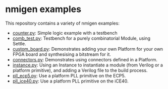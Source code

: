 # nmigen examples

This repository contains a variety of nmigen examples:

* [counter.py](nmigen_examples/counter.py): Simple logic example with a testbench
* [comb_test.py](nmigen_examples/comb_test.py): Testbench for a purely
    combinatorial Module, using Settle.
* [custom_board.py](nmigen_examples/custom_board.py): Demonstrates adding your
    own Platform for your own FPGA board and synthesising a bitstream for it.
* [connectors.py](nmigen_examples/connectors.py): Demonstrates using connectors
    defined in a Platform.
* [instance.py](nmigen_examples/instance.py): Using an Instance to instantiate
    a module (from Verilog or a platform primitive), and adding a Verilog file
    to the build process.
* [pll_ecp5.py](nmigen_examples/pll_ecp5.py): Use a platform PLL primitive on
    the ECP5.
* [pll_ice40.py](nmigen_examples/pll_ice40.py): Use a platform PLL primitive on
    the iCE40.
